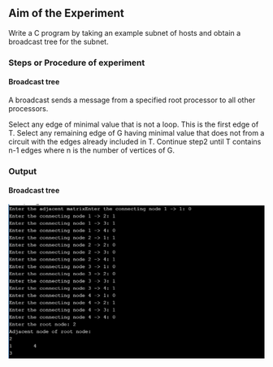 ## Aim of the Experiment
Write a C program by taking an example subnet of hosts and obtain a broadcast tree for the subnet.

### Steps or Procedure of experiment

#### Broadcast tree
A broadcast sends a message from a specified root processor to all other processors.

Select any edge of minimal value that is not a loop. This is the first edge of T.
Select any remaining edge of G having minimal value that does not from a circuit with the edges already included in T.
Continue step2 until T contains n-1 edges where n is the number of  vertices of G.
  

### Output
 
 #### Broadcast tree

![output](Broadcast_tree_Output.png)
